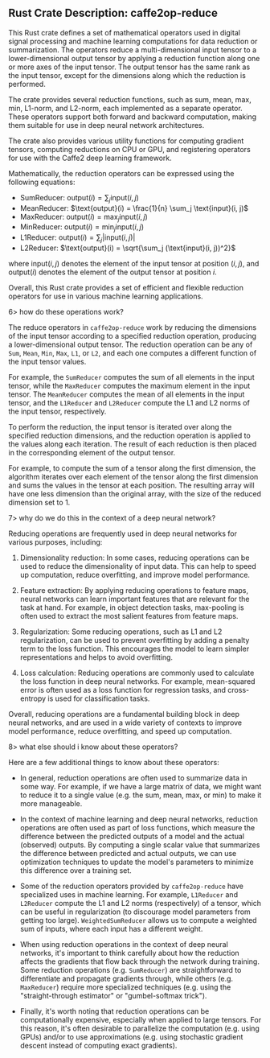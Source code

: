 ## Rust Crate Description: caffe2op-reduce

This Rust crate defines a set of mathematical
operators used in digital signal processing and
machine learning computations for data reduction
or summarization. The operators reduce
a multi-dimensional input tensor to
a lower-dimensional output tensor by applying
a reduction function along one or more axes of the
input tensor. The output tensor has the same rank
as the input tensor, except for the dimensions
along which the reduction is performed.

The crate provides several reduction functions,
such as sum, mean, max, min, L1-norm, and L2-norm,
each implemented as a separate operator. These
operators support both forward and backward
computation, making them suitable for use in deep
neural network architectures.

The crate also provides various utility functions
for computing gradient tensors, computing
reductions on CPU or GPU, and registering
operators for use with the Caffe2 deep learning
framework.

Mathematically, the reduction operators can be
expressed using the following equations:

- SumReducer: $\text{output}(i) = \sum_j \text{input}(i, j)$
- MeanReducer: $\text{output}(i) = \frac{1}{n} \sum_j \text{input}(i, j)$
- MaxReducer: $\text{output}(i) = \max_j \text{input}(i, j)$
- MinReducer: $\text{output}(i) = \min_j \text{input}(i, j)$
- L1Reducer: $\text{output}(i) = \sum_j |\text{input}(i, j)|$
- L2Reducer: $\text{output}(i) = \sqrt{\sum_j (\text{input}(i, j))^2}$

where $\text{input}(i, j)$ denotes the element of
the input tensor at position $(i, j)$, and
$\text{output}(i)$ denotes the element of the
output tensor at position $i$.

Overall, this Rust crate provides a set of
efficient and flexible reduction operators for use
in various machine learning applications.

6> how do these operations work?

The reduce operators in `caffe2op-reduce` work by
reducing the dimensions of the input tensor
according to a specified reduction operation,
producing a lower-dimensional output tensor. The
reduction operation can be any of `Sum`, `Mean`,
`Min`, `Max`, `L1`, or `L2`, and each one computes
a different function of the input tensor values.

For example, the `SumReducer` computes the sum of
all elements in the input tensor, while the
`MaxReducer` computes the maximum element in the
input tensor. The `MeanReducer` computes the mean
of all elements in the input tensor, and the
`L1Reducer` and `L2Reducer` compute the L1 and L2
norms of the input tensor, respectively.

To perform the reduction, the input tensor is
iterated over along the specified reduction
dimensions, and the reduction operation is applied
to the values along each iteration. The result of
each reduction is then placed in the corresponding
element of the output tensor.

For example, to compute the sum of a tensor along
the first dimension, the algorithm iterates over
each element of the tensor along the first
dimension and sums the values in the tensor at
each position. The resulting array will have one
less dimension than the original array, with the
size of the reduced dimension set to 1.

7> why do we do this in the context of a deep
neural network?

Reducing operations are frequently used in deep
neural networks for various purposes, including:

1. Dimensionality reduction: In some cases,
   reducing operations can be used to reduce the
   dimensionality of input data. This can help to
   speed up computation, reduce overfitting, and
   improve model performance.

2. Feature extraction: By applying reducing
   operations to feature maps, neural networks can
   learn important features that are relevant for
   the task at hand. For example, in object
   detection tasks, max-pooling is often used to
   extract the most salient features from feature
   maps.

3. Regularization: Some reducing operations, such
   as L1 and L2 regularization, can be used to
   prevent overfitting by adding a penalty term to
   the loss function. This encourages the model to
   learn simpler representations and helps to
   avoid overfitting.

4. Loss calculation: Reducing operations are
   commonly used to calculate the loss function in
   deep neural networks. For example, mean-squared
   error is often used as a loss function for
   regression tasks, and cross-entropy is used for
   classification tasks.

Overall, reducing operations are a fundamental
building block in deep neural networks, and are
used in a wide variety of contexts to improve
model performance, reduce overfitting, and speed
up computation.

8> what else should i know about these operators?

Here are a few additional things to know about
these operators:

- In general, reduction operations are often used
  to summarize data in some way. For example, if
  we have a large matrix of data, we might want to
  reduce it to a single value (e.g. the sum, mean,
  max, or min) to make it more manageable.

- In the context of machine learning and deep
  neural networks, reduction operations are often
  used as part of loss functions, which measure
  the difference between the predicted outputs of
  a model and the actual (observed) outputs. By
  computing a single scalar value that summarizes
  the difference between predicted and actual
  outputs, we can use optimization techniques to
  update the model's parameters to minimize this
  difference over a training set.

- Some of the reduction operators provided by
  `caffe2op-reduce` have specialized uses in
  machine learning. For example, `L1Reducer` and
  `L2Reducer` compute the L1 and L2 norms
  (respectively) of a tensor, which can be useful
  in regularization (to discourage model
  parameters from getting too
  large). `WeightedSumReducer` allows us to
  compute a weighted sum of inputs, where each
  input has a different weight.

- When using reduction operations in the context
  of deep neural networks, it's important to think
  carefully about how the reduction affects the
  gradients that flow back through the network
  during training. Some reduction operations
  (e.g. `SumReducer`) are straightforward to
  differentiate and propagate gradients through,
  while others (e.g. `MaxReducer`) require more
  specialized techniques (e.g. using the
  "straight-through estimator" or "gumbel-softmax
  trick").

- Finally, it's worth noting that reduction
  operations can be computationally expensive,
  especially when applied to large tensors. For
  this reason, it's often desirable to parallelize
  the computation (e.g. using GPUs) and/or to use
  approximations (e.g. using stochastic gradient
  descent instead of computing exact gradients).
